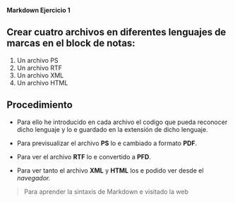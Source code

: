 __Markdown Ejercicio 1__
## Crear cuatro archivos en diferentes lenguajes de marcas en el block de notas:
<ol>
  <li> Un archivo PS </li>
  <li> Un archivo RTF </li>
  <li> Un archivo XML </li>
  <li> Un archivo HTML </li>
</ol>


## Procedimiento

* Para ello he introducido en cada archivo el codigo que pueda reconocer dicho lenguaje y lo e guardado en la extensión de dicho lenguaje.
 
 
* Para previsualizar el archivo  **PS**  lo e cambiado a formato  **PDF**.
 
 
* Para ver el archivo <strong>RTF</strong> lo e convertido a <strong>PFD</strong>.
 
 
* Para ver tanto el archivo **XML** y **HTML** los e podido ver desde el *navegador.*

> Para aprender la sintaxis de Markdown e visitado la web

